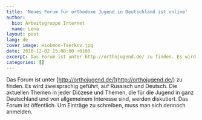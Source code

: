 ```yaml
---
title: 'Neues Forum für orthodoxe Jugend in Deutschland ist online'
author:
  bio: Arbeitsgruppe Internet
  name: Lena
layout: post
lang: de
cover_image: Hiobmon-Tserkov.jpg
date: 2018-12-02 15:08:00 +0100
excerpt: Das Forum ist unter http://orthojugend.de/ zu finden. Es wird zweisprachig geführt, auf Russisch und Deutsch.
categories: []
---
```

Das Forum ist unter [http://orthojugend.de/](http://orthojugend.de/) zu finden. Es wird zweisprachig geführt, auf Russisch und Deutsch. Die aktuellen Themen in jeder Diözese und Themen, die für die Jugend in ganz Deutschland und von allgemeinem Interesse sind, werden diskutiert. Das Forum ist öffentlich. Um Einträge zu schreiben, muss man sich dennoch anmelden.
